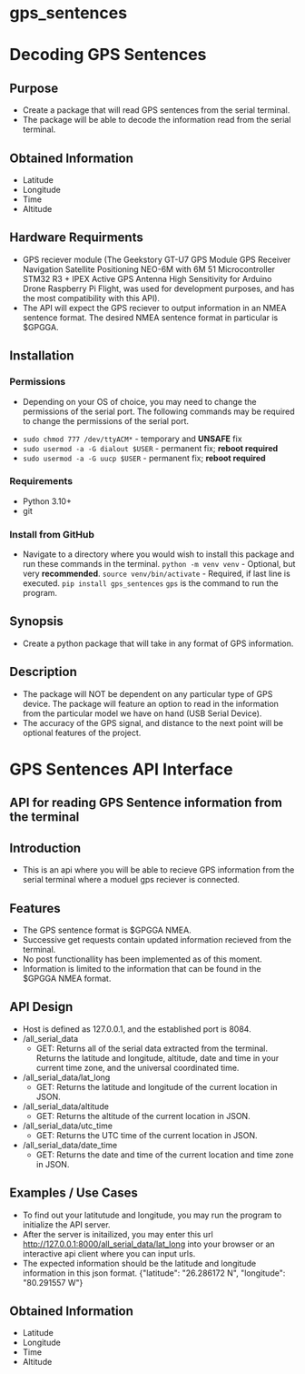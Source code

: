# gps_sentences

# Decoding GPS Sentences

## Purpose

- Create a package that will read GPS sentences from the serial terminal. 
- The package will be able to decode the information read from the serial terminal.

## Obtained Information

- Latitude
- Longitude
- Time
- Altitude

## Hardware Requirments

- GPS reciever module (The Geekstory GT-U7 GPS Module GPS Receiver Navigation Satellite Positioning NEO-6M with 6M 51 Microcontroller STM32 R3 + IPEX Active GPS Antenna High Sensitivity for Arduino Drone Raspberry Pi Flight, was used for development purposes, and has the most compatibility with this API).
- The API will expect the GPS reciever to output information in an NMEA sentence format. The desired NMEA sentence format in particular is $GPGGA.


## Installation

### Permissions

- Depending on your OS of choice, you may need to change the permissions of the serial port. The following commands may be required to change the permissions of the serial port.
* `sudo chmod 777 /dev/ttyACM*` - temporary and **UNSAFE** fix
* `sudo usermod -a -G dialout $USER` - permanent fix; **reboot required**
* `sudo usermod -a -G uucp $USER` - permanent fix; **reboot required**

### Requirements

* Python 3.10+
* git

### Install from GitHub

- Navigate to a directory where you would wish to install this package and run these commands in the terminal.
`python -m venv venv` - Optional, but very **recommended**.
`source venv/bin/activate` - Required, if last line is executed.
`pip install gps_sentences`
`gps` is the command to run the program. 
 
## Synopsis

- Create a python package that will take in any format of GPS information.

## Description

- The package will NOT be dependent on any particular type of GPS device. The package will feature an option to read in the information from the particular model we have on hand (USB Serial Device).
- The accuracy of the GPS signal, and distance to the next point will be optional features of the project.





# GPS Sentences API Interface

## API for reading GPS Sentence information from the terminal

## Introduction

- This is an api where you will be able to recieve GPS information from the serial terminal where a moduel gps reciever is connected. 

## Features

- The GPS sentence format is $GPGGA NMEA.
- Successive get requests contain updated information recieved from the terminal.
- No post functionallity has been implemented as of this moment. 
- Information is limited to the information that can be found in the $GPGGA NMEA format.


## API Design

- Host is defined as 127.0.0.1, and the established port is 8084.
- /all_serial_data
    - GET: Returns all of the serial data extracted from the terminal. Returns the latitude and longitude, altitude, date and time in your current time zone, and the universal coordinated time.
- /all_serial_data/lat_long
    - GET: Returns the latitude and longitude of the current location in JSON.
- /all_serial_data/altitude
    - GET: Returns the altitude of the current location in JSON.
- /all_serial_data/utc_time
    - GET: Returns the UTC time of the current location in JSON.
- /all_serial_data/date_time
    - GET: Returns the date and time of the current location and time zone in JSON.

## Examples / Use Cases

- To find out your latitutude and longitude, you may run the program to initialize the API server.
- After the server is initailized, you may enter this url http://127.0.0.1:8000/all_serial_data/lat_long  into your browser or an interactive api client where you can input urls.
- The expected information should be the latitude and longitude information in this json format. {"latitude": "26.286172 N", "longitude": "80.291557 W"}

## Obtained Information

- Latitude
- Longitude
- Time
- Altitude


